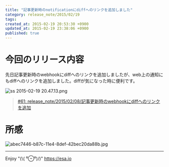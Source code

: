```yaml
---
title: "記事更新時のnotificationにdiffへのリンクを追加しました"
category: release_note/2015/02/19
tags: 
created_at: 2015-02-19 20:53:30 +0900
updated_at: 2015-02-19 23:38:06 +0900
published: true
---
```


# 今回のリリース内容

先日記事更新時のwebhookにdiffへのリンクを追加しましたが、web上の通知にもdiffへのリンクを追加しました。diffが気になった時に便利です。

![ss 2015-02-19 20.47.13.png](https://img.esa.io/uploads/production/pictures/105/5134/image/37b84759cd2a3ea25b25c972068b7938.png)

> [#61: release_note/2015/02/08/記事更新時のwebhookにdiffへのリンクを追加](/posts/61) 

# 所感

![abec7446-b87c-11e4-8def-42bec20da88b.jpg](https://img.esa.io/uploads/production/pictures/105/5136/image/bc4a1c7b37b40016ea58cba884148b80.jpg)


---
Enjoy "(\\( ⁰⊖⁰)/)"
https://esa.io
